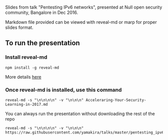 Slides from talk "Pentesting IPv6 networks", presented at Null open security community, Bangalore in Dec 2016.

Markdown file provided can be viewed with reveal-md or marp for proper slides format.


## To run the presentation

### Install reveal-md
	npm install -g reveal-md

More details [here](https://github.com/webpro/reveal-md)

### Once reveal-md is installed, use this command

    reveal-md -s "\n\n\n\n" -v "\n\n\n" Acceleraring-Your-Security-Learning-in-2017.md

You can always run the presentation without downloading the rest of the repo

    reveal-md -s "\n\n\n\n" -v "\n\n\n" https://raw.githubusercontent.com/yamakira/talks/master/pentesting_ipv6/pentesting_IPv6.md
